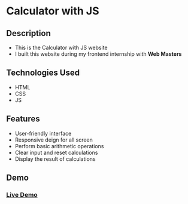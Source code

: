 # **Calculator with JS**

## Description

- This is the Calculator with JS website
- I built this website during my frontend internship with **Web Masters**

## Technologies Used

- HTML
- CSS
- JS

## Features

- User-friendly interface
- Responsive deign for all screen
- Perform basic arithmetic operations
- Clear input and reset calculations
- Display the result of calculations

## Demo

### [Live Demo](https://khaledradwan96.github.io/Calculator/)

<!-- ### [Video Review]() -->
